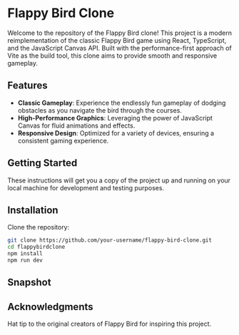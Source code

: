 # Flappy Bird Clone

Welcome to the repository of the Flappy Bird clone! This project is a modern reimplementation of the classic Flappy Bird game using React, TypeScript, and the JavaScript Canvas API. Built with the performance-first approach of Vite as the build tool, this clone aims to provide smooth and responsive gameplay.

## Features

- **Classic Gameplay**: Experience the endlessly fun gameplay of dodging obstacles as you navigate the bird through the courses.
- **High-Performance Graphics**: Leveraging the power of JavaScript Canvas for fluid animations and effects.
- **Responsive Design**: Optimized for a variety of devices, ensuring a consistent gaming experience.

## Getting Started

These instructions will get you a copy of the project up and running on your local machine for development and testing purposes.

## Installation

Clone the repository:

```bash
git clone https://github.com/your-username/flappy-bird-clone.git
cd flappybirdclone
npm install
npm run dev
```

## Snapshot

## Acknowledgments
Hat tip to the original creators of Flappy Bird for inspiring this project.
